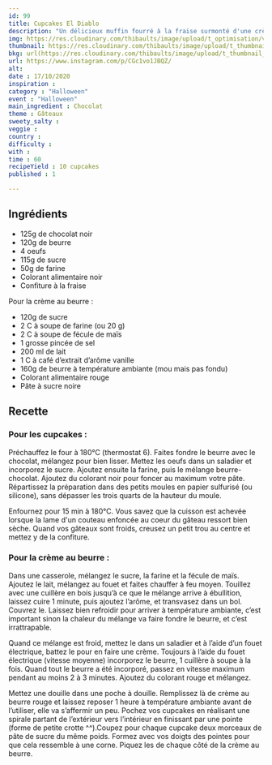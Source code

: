 ```yaml
---
id: 99
title: Cupcakes El Diablo
description: "Un délicieux muffin fourré à la fraise surmonté d'une crème au beurre endiablée."
img: https://res.cloudinary.com/thibaults/image/upload/t_optimisation/v1603018499/Recipes/20201017_cupackes_chocolat_fraise.jpg
thumbnail: https://res.cloudinary.com/thibaults/image/upload/t_thumbnail_josie/v1603018499/Recipes/20201017_cupackes_chocolat_fraise.jpg
bkg: url(https://res.cloudinary.com/thibaults/image/upload/t_thumbnail_josie/v1603018499/Recipes/20201017_cupackes_chocolat_fraise.jpg)
url: https://www.instagram.com/p/CGc1vo1JBQZ/
alt: 
date : 17/10/2020
inspiration : 
category : "Halloween"
event : "Halloween"
main_ingredient : Chocolat
theme : Gâteaux
sweety_salty : 
veggie : 
country :
difficulty :
with : 
time : 60
recipeYield : 10 cupcakes
published : 1

---
```


## Ingrédients
 - 125g de chocolat noir
 - 120g de beurre
 - 4 oeufs
 - 115g de sucre
 - 50g de farine
 - Colorant alimentaire noir
 - Confiture à la fraise

Pour la crème au beurre :
 - 120g de sucre
 - 2 C à soupe de farine (ou 20 g)
 - 2 C à soupe de fécule de maïs
 - 1 grosse pincée de sel
 - 200 ml de lait
 - 1 C à café d’extrait d’arôme vanille
 - 160g de beurre à température ambiante (mou mais pas fondu)
 - Colorant alimentaire rouge
 - Pâte à sucre noire

## Recette
### Pour les cupcakes :
Préchauffez le four à 180°C (thermostat 6). Faites fondre le beurre avec le chocolat, mélangez pour bien lisser. Mettez les oeufs dans un saladier et incorporez le sucre. Ajoutez ensuite la farine, puis le mélange beurre-chocolat. Ajoutez du colorant noir pour foncer au maximum votre pâte. Répartissez la préparation dans des petits moules en papier sulfurisé (ou silicone), sans dépasser les trois quarts de la hauteur du moule.

Enfournez pour 15 min à 180°C. Vous savez que la cuisson est achevée lorsque la lame d'un couteau enfoncée au coeur du gâteau ressort bien sèche. Quand vos gâteaux sont froids, creusez un petit trou au centre et mettez y de la confiture.

### Pour la crème au beurre :
Dans une casserole, mélangez le sucre, la farine et la fécule de maïs. Ajoutez le lait, mélangez au fouet et faites chauffer à feu moyen. Touillez avec une cuillère en bois jusqu’à ce que le mélange arrive à ébullition, laissez cuire 1 minute, puis ajoutez l’arôme, et transvasez dans un bol. Couvrez le. Laissez bien refroidir pour arriver à température ambiante, c’est important sinon la chaleur du mélange va faire fondre le beurre, et c’est irrattrapable.

Quand ce mélange est froid, mettez le dans un saladier et à l’aide d’un fouet électrique, battez le pour en faire une crème. Toujours à l’aide du fouet électrique (vitesse moyenne) incorporez le beurre, 1 cuillère à soupe à la fois. Quand tout le beurre a été incorporé, passez en vitesse maximum pendant au moins 2 à 3 minutes. Ajoutez du colorant rouge et mélangez.

Mettez une douille dans une poche à douille. Remplissez là de crème au beurre rouge et laissez reposer 1 heure à température ambiante avant de l’utiliser, elle va s’affermir un peu. Pochez vos cupcakes en réalisant une spirale partant de l’extérieur vers l’intérieur en finissant par une pointe (forme de petite crotte ^^).Coupez pour chaque cupcake deux morceaux de pâte de sucre du même poids. Formez avec vos doigts des pointes pour que cela ressemble à une corne. Piquez les de chaque côté de la crème au beurre.